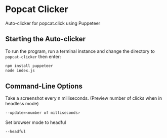 # Popcat Clicker

Auto-clicker for popcat.click using Puppeteer


## Starting the Auto-clicker

To run the program, run a terminal instance and change the directory to `popcat-clicker` then enter:
```bash
npm install puppeteer
node index.js
```

## Command-Line Options
Take a screenshot every n milliseconds.
(Preview number of clicks when in headless mode)
```bash
--update=<number of milliseconds>
```
Set browser mode to headful
```bash
--headful
```
